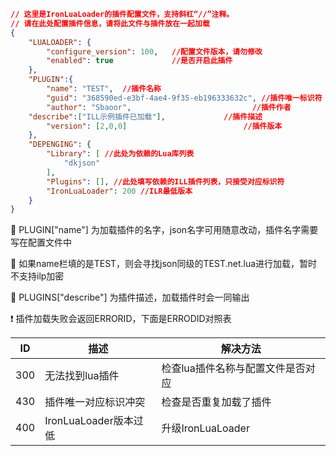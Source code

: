 ```json
// 这里是IronLuaLoader的插件配置文件，支持斜杠“//”注释。
// 请在此处配置插件信息，请将此文件与插件放在一起加载
{
    "LUALOADER": {
        "configure_version": 100,   //配置文件版本，请勿修改
        "enabled": true             //是否开启此插件
    },
    "PLUGIN":{
        "name": "TEST",  //插件名称
        "guid": "368590ed-e3bf-4ae4-9f35-eb196333632c", //插件唯一标识符
        "author": "Sbaoor",                           //插件作者
	"describe":["ILL示例插件已加载"],             //插件描述
        "version": [2,0,0]                          //插件版本
    },
    "DEPENGING": {
        "Library": [ //此处为依赖的Lua库列表
            "dkjson"
        ],
        "Plugins": [], //此处填写依赖的ILL插件列表，只接受对应标识符
        "IronLuaLoader": 200 //ILR最低版本
    }
}
```

📝 PLUGIN["name"] 为加载插件的名字，json名字可用随意改动，插件名字需要写在配置文件中

📝 如果name栏填的是TEST，则会寻找json同级的TEST.net.lua进行加载，暂时不支持ilp加密

📝 PLUGINS["describe"] 为插件描述，加载插件时会一同输出

❗ 插件加载失败会返回ERRORID，下面是ERRODID对照表

ID | 描述 | 解决方法
-|-|-
300 | 无法找到lua插件 | 检查lua插件名称与配置文件是否对应
430 | 插件唯一对应标识冲突 | 检查是否重复加载了插件
400 | IronLuaLoader版本过低 | 升级IronLuaLoader
